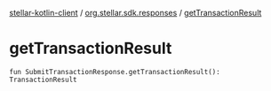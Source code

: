 [stellar-kotlin-client](../index.md) / [org.stellar.sdk.responses](index.md) / [getTransactionResult](./get-transaction-result.md)

# getTransactionResult

`fun SubmitTransactionResponse.getTransactionResult(): TransactionResult`